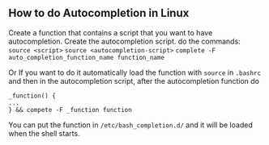 ## How to do Autocompletion in Linux
Create a function that contains a script that you want to have autocompletion.
Create the autocompletion script.
do the commands:
`source <script>`
`source <autocompletion-script>`
`complete -F auto_completion_function_name function_name`

Or If you want to do it automatically load the function with `source` in `.bashrc` 
and then in the autocompletion script, after the autocompletion function do 
```
_function() {
...
} && compete -F _function function
```

You can put the function in `/etc/bash_completion.d/` and it will be loaded when the shell starts.
